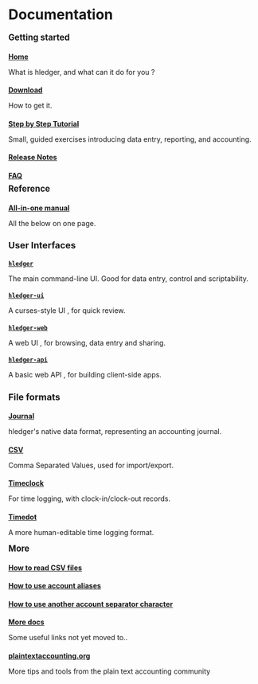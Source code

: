 # Documentation

<style>
h2 { font-size:larger; margin-top:0.5em; }
h3 { font-size:large; }
h4 { margin-bottom:0.2em; }
/*div.col-sm-5 { border:thin solid gray; }*/
</style>

<div class="container">
<div class="row">
<div class="col-sm-3">

## Getting started

#### [Home](index.html)
What is hledger, and what can it do for you ?

#### [Download](download.html)
How to get it.

#### [Step by Step Tutorial](step-by-step.html)
Small, guided exercises introducing data entry, reporting, and accounting.

#### [Release Notes](release-notes.html)

#### [FAQ](faq.html)

</div>
<div class="col-sm-3">

## Reference

#### [All-in-one manual](manual.html)
All the below on one page. 


### User Interfaces

#### [`hledger`](hledger.html)
The main command-line UI.
Good for data entry, control and scriptability. 

#### [`hledger-ui`](hledger-ui.html)
A curses-style UI
, for quick review. 

#### [`hledger-web`](hledger-web.html)
A web UI
, for browsing, data entry and sharing. 

#### [`hledger-api`](hledger-api.html)
A basic web API
, for building client-side apps. 


### File formats

#### [Journal](journal.html)
hledger's native data format, representing an accounting journal. 

#### [CSV](csv.html)
Comma Separated Values, used for import/export. 

#### [Timeclock](timeclock.html)
For time logging, with clock-in/clock-out records. 

#### [Timedot](timedot.html)
A more human-editable time logging format. 

</div>
<div class="col-sm-3">

## More

#### [How to read CSV files](how-to-read-csv-files.html)

#### [How to use account aliases](how-to-use-account-aliases.html)

#### [How to use another account separator character](how-to-use-another-account-separator-character.html)

#### [More docs](more-docs.html)
Some useful links not yet moved to..

#### [plaintextaccounting.org](http://plaintextaccounting.org)
More tips and tools from the plain text accounting community

</div>
</div>
</div>
